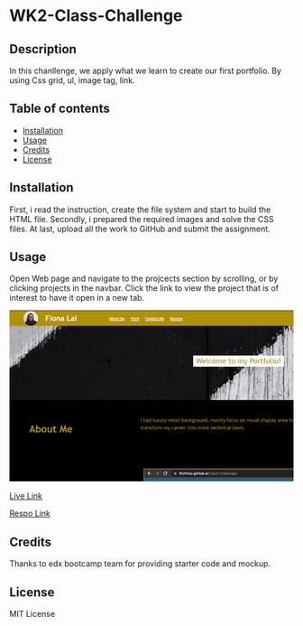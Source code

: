 # WK2-Class-Challenge

## Description
In this chanllenge, we apply what we learn to create our first portfolio. By using Css grid, ul, image tag, link.


## Table of contents
- [Installation](#installation)
- [Usage](#usage)
- [Credits](#credits)
- [License](#license)

## Installation
First, i read the instruction, create the file system and start to build the HTML file. Secondly, i prepared the required images and solve the CSS files. At last, upload all the work to GitHub and submit the assignment.

## Usage
Open Web page and navigate to the projcects section by scrolling, or by clicking projects in the navbar. Click the link to view the project that is of interest to have it open in a new tab. 


![alt text](images/PREVIEW.png)

<a href="https://fitzfinoo.github.io/WK2-Class-Challenge/"> Live Link </a>

<a href="https://github.com/Fitzfinoo/WK2-Class-Challenge"> Respo Link </a>

## Credits

Thanks to edx bootcamp team for providing starter code and mockup.

## License
MIT License

